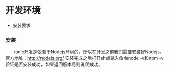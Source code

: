 # 开发环境

* 安装要求


### 安装
&emsp;&emsp;ionic开发是依赖于Nodejs环境的，所以在开发之前我们需要安装好Nodejs。
官方地址：http://nodejs.org/ 
安装完成之后打开shell输入命令node -v和npm -v验证是否安装成功，如果返回版本号则说明成功。
